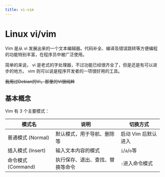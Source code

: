 ```yaml
---
title: vi-vim
---
```



# Linux vi/vim

Vim 是从 vi 发展出来的一个文本编辑器。代码补全、编译及错误跳转等方便编程的功能特别丰富，在程序员中被广泛使用。

简单的来说， vi 是老式的字处理器，不过功能已经很齐全了，但是还是有可以进步的地方。 vim 则可以说是程序开发者的一项很好用的工具。

<del>我用过Debian的Vi，那里的Vi很纯粹</del>


## 基本概念

Vim 有 3 个主要模式：

| 模式名             | 说明                             | 切换方式            |
| ------------------ | -------------------------------- | ------------------- |
| 普通模式 (Normal)  | 默认模式，用于导航、删除等       | 启动 Vim 后默认进入 |
| 插入模式 (Insert)  | 输入文本内容的模式               | `i`/`a`/`o`等 |
| 命令模式 (Command) | 执行保存、退出、查找、替换等命令 | `:`进入命令模式   |

